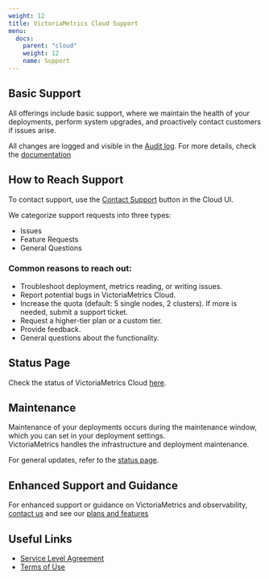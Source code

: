 ```yaml
---
weight: 12
title: VictoriaMetrics Cloud Support
menu:
  docs:
    parent: "cloud"
    weight: 12
    name: Support
---
```

## Basic Support
All offerings include basic support, where we maintain the health of your deployments, perform system upgrades, and proactively contact customers if issues arise.

All changes are logged and visible in the [Audit log](https://cloud.victoriametrics.com/audit). For more details, check the [documentation](https://docs.victoriametrics.com/victoriametrics-cloud/audit-logs/) 

## How to Reach Support
To contact support, use the [Contact Support](https://cloud.victoriametrics.com/contact_support) button in the Cloud UI.

We categorize support requests into three types:
- Issues
- Feature Requests
- General Questions

### Common reasons to reach out:
- Troubleshoot deployment, metrics reading, or writing issues.
- Report potential bugs in VictoriaMetrics Cloud.
- Increase the quota (default: 5 single nodes, 2 clusters). If more is needed, submit a support ticket.
- Request a higher-tier plan or a custom tier.
- Provide feedback.
- General questions about the functionality.

## Status Page
Check the status of VictoriaMetrics Cloud [here](https://status.victoriametrics.com/).

## Maintenance
Maintenance of your deployments occurs during the maintenance window, which you can set in your deployment settings.  
VictoriaMetrics handles the infrastructure and deployment maintenance.

For general updates, refer to the [status page](#status-page).

## Enhanced Support and Guidance
For enhanced support or guidance on VictoriaMetrics and observability, [contact us](https://victoriametrics.com/contact-us/) and see our [plans and features](https://victoriametrics.com/plans-features/)

## Useful Links
- [Service Level Agreement](https://victoriametrics.com/legal/cloud/terms-of-service/#service-levels)
- [Terms of Use](https://victoriametrics.com/legal/cloud/terms-of-service/)
